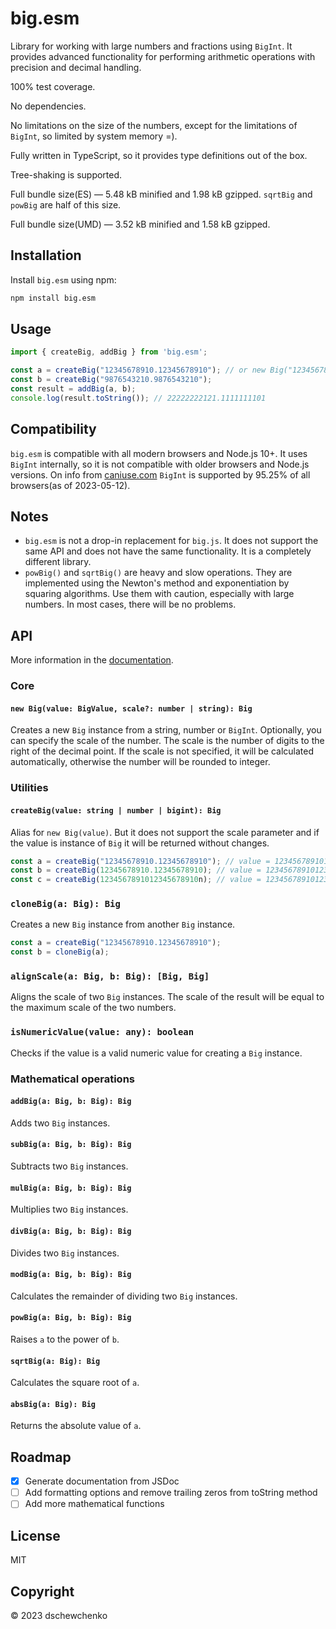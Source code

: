 # big.esm

Library for working with large numbers and fractions using `BigInt`.
It provides advanced functionality for performing arithmetic operations with precision and decimal handling.

100% test coverage.

No dependencies.

No limitations on the size of the numbers, except for the limitations of `BigInt`, so limited by system memory =).

Fully written in TypeScript, so it provides type definitions out of the box.

Tree-shaking is supported. 

Full bundle size(ES) — 5.48 kB minified and 1.98 kB gzipped.
`sqrtBig` and `powBig` are half of this size.

Full bundle size(UMD) — 3.52 kB minified and 1.58 kB gzipped.

## Installation

Install `big.esm` using npm:
    
```bash
npm install big.esm
```

## Usage

```js
import { createBig, addBig } from 'big.esm';

const a = createBig("12345678910.12345678910"); // or new Big("12345678910.12345678910")
const b = createBig("9876543210.9876543210");
const result = addBig(a, b);
console.log(result.toString()); // 22222222121.1111111101
```

## Compatibility

`big.esm` is compatible with all modern browsers and Node.js 10+. It uses `BigInt` internally, so it is not compatible with older browsers and Node.js versions. On info from [caniuse.com](https://caniuse.com/#feat=bigint) `BigInt` is supported by 95.25% of all browsers(as of 2023-05-12).

## Notes

- `big.esm` is not a drop-in replacement for `big.js`. It does not support the same API and does not have the same functionality. It is a completely different library.
- `powBig()` and `sqrtBig()` are heavy and slow operations. They are implemented using the Newton's method and exponentiation by squaring algorithms. Use them with caution, especially with large numbers. In most cases, there will be no problems.

## API

More information in the [documentation](https://dschewchenko.github.io/big.esm/).

### Core

#### `new Big(value: BigValue, scale?: number | string): Big`

Creates a new `Big` instance from a string, number or `BigInt`. Optionally, you can specify the scale of the number. The scale is the number of digits to the right of the decimal point. If the scale is not specified, it will be calculated automatically, otherwise the number will be rounded to integer.

### Utilities

#### `createBig(value: string | number | bigint): Big`

Alias for `new Big(value)`.
But it does not support the scale parameter and if the value is instance of `Big` it will be returned without changes.

```js
const a = createBig("12345678910.12345678910"); // value = 1234567891012345678910 ,scale = 11
const b = createBig(12345678910.12345678910); // value = 1234567891012345678910 ,scale = 11
const c = createBig(1234567891012345678910n); // value = 1234567891012345678910 ,scale = 0
```

### `cloneBig(a: Big): Big`

Creates a new `Big` instance from another `Big` instance.

```js
const a = createBig("12345678910.12345678910");
const b = cloneBig(a);
```

### `alignScale(a: Big, b: Big): [Big, Big]`

Aligns the scale of two `Big` instances. The scale of the result will be equal to the maximum scale of the two numbers.

### `isNumericValue(value: any): boolean`

Checks if the value is a valid numeric value for creating a `Big` instance.

### Mathematical operations

#### `addBig(a: Big, b: Big): Big`

Adds two `Big` instances.

#### `subBig(a: Big, b: Big): Big`

Subtracts two `Big` instances.

#### `mulBig(a: Big, b: Big): Big`

Multiplies two `Big` instances.

#### `divBig(a: Big, b: Big): Big`

Divides two `Big` instances.

#### `modBig(a: Big, b: Big): Big`

Calculates the remainder of dividing two `Big` instances.

#### `powBig(a: Big, b: Big): Big`

Raises `a` to the power of `b`.

#### `sqrtBig(a: Big): Big`

Calculates the square root of `a`.

#### `absBig(a: Big): Big`

Returns the absolute value of `a`.

## Roadmap

- [x] Generate documentation from JSDoc
- [ ] Add formatting options and remove trailing zeros from toString method
- [ ] Add more mathematical functions

## License

MIT

## Copyright

© 2023 dschewchenko